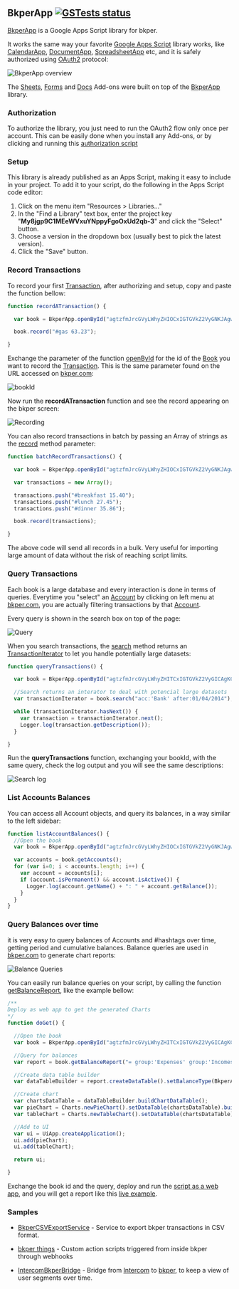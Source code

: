 [bkper]: http://about.bkper.com/
[bkper.com]: https://www.bkper.com

[Intercom]: https://www.intercom.io/

[Google Apps Script]: https://developers.google.com/apps-script/
[OAuth2]: http://oauth.net/
[authorization script]: https://script.google.com/macros/s/AKfycbz8F5FGTTW72pQBfDvGjEB4eglVmOfhG_a9Qb3EXYjVo5IICg/exec

[BkperApp]: http://developers.bkper.com/docs/BkperApp
[Book]: http://developers.bkper.com/docs/BkperApp/Book.html
[Account]: http://developers.bkper.com/docs/BkperApp/Account.html
[Transaction]: http://developers.bkper.com/docs/BkperApp/Transaction.html
[TransactionIterator]: http://developers.bkper.com/docs/BkperApp/TransactionIterator.html

[record]: http://developers.bkper.com/docs/BkperApp/Book.html#record
[search]: http://developers.bkper.com/docs/BkperApp/Book.html#search
[openById]: http://developers.bkper.com/docs/BkperApp/global.html#openById
[getBalanceReport]: http://developers.bkper.com/docs/BkperApp/Book.html#getBalanceReport

[CalendarApp]: https://developers.google.com/apps-script/reference/calendar/calendar-app
[DocumentApp]: https://developers.google.com/apps-script/reference/document/document-app
[SpreadsheetApp]: https://developers.google.com/apps-script/reference/spreadsheet/spreadsheet-app

[Sheets]: https://chrome.google.com/webstore/detail/bkper/cgjnibofbefehaeeadeomaffglgfpkfl
[Docs]: https://chrome.google.com/webstore/detail/bkper/cdialfondjmoflglobnohjcbicdhcaaj
[Forms]: https://chrome.google.com/webstore/detail/bkper/hfhnjepoehncolldclpdddgccibbpeda

## BkperApp  [![GSTests status](https://gs-tests-status.appspot.com/badge.svg?suite=BkperApp&namespace=bkper)](https://script.google.com/macros/s/AKfycbyWJJFIwoqnNudRMGse18qVNWw5aa7g03-iLmL_rjqO8mg-MjI/exec?suite=BkperApp&namespace=bkper)

[BkperApp] is a Google Apps Script library for bkper.

It works the same way your favorite [Google Apps Script] library works, like [CalendarApp], [DocumentApp], [SpreadsheetApp] etc, and it is safely authorized using [OAuth2] protocol:

![BkperApp overview](http://developers.bkper.com/images/docs/BkperApp-overview.png)

The [Sheets], [Forms] and [Docs] Add-ons were built on top of the [BkperApp] library.



### Authorization

To authorize the library, you just need to run the OAuth2 flow only once per account. This can be easily done when you install any Add-ons, or by clicking and running this [authorization script]



### Setup
This library is already published as an Apps Script, making it easy to include in your project. To add it to your script, do the following in the Apps Script code editor:

1. Click on the menu item "Resources > Libraries..."
2. In the "Find a Library" text box, enter the project key "**My8jgp9C1MEeWVxuYNppyFgoOxUd2qb-3**" and click the "Select" button.
3. Choose a version in the dropdown box (usually best to pick the latest version).
4. Click the "Save" button.



### Record Transactions

To record your first [Transaction], after authorizing and setup, copy and paste the function bellow:

```javascript
function recordATransaction() {

  var book = BkperApp.openById("agtzfmJrcGVyLWhyZHIOCxIGTGVkZ2VyGNKJAgw");

  book.record("#gas 63.23");

}
```
Exchange the parameter of the function [openById] for the id of the [Book] you want to record the [Transaction]. This is the same parameter found on the URL accessed on [bkper.com]:

![bookId](http://developers.bkper.com/images/docs/bookId.png)

Now run the **recordATransaction** function and see the record appearing on the bkper screen:

![Recording](http://developers.bkper.com/images/docs/recording.png)


You can also record transactions in batch by passing an Array of strings as the [record] method parameter:

```javascript
function batchRecordTransactions() {

  var book = BkperApp.openById("agtzfmJrcGVyLWhyZHIOCxIGTGVkZ2VyGNKJAgw");

  var transactions = new Array();

  transactions.push("#breakfast 15.40");
  transactions.push("#lunch 27.45");
  transactions.push("#dinner 35.86");

  book.record(transactions);

}
```
The above code will send all records in a bulk. Very useful for importing large amount of data without the risk of reaching script limits.





### Query Transactions

Each book is a large database and every interaction is done in terms of queries. Everytime you "select" an [Account] by clicking on left menu at [bkper.com], you are actually filtering transactions by that [Account].

Every query is shown in the search box on top of the page:

![Query](http://developers.bkper.com/images/docs/query.png)

When you search transactions, the [search] method returns an [TransactionIterator] to let you handle potentially large datasets:

```javascript
function queryTransactions() {

  var book = BkperApp.openById("agtzfmJrcGVyLWhyZHITCxIGTGVkZ2VyGICAgKCtg6MLDA");

  //Search returns an interator to deal with potencial large datasets
  var transactionIterator = book.search("acc:'Bank' after:01/04/2014");

  while (transactionIterator.hasNext()) {
    var transaction = transactionIterator.next();
    Logger.log(transaction.getDescription());
  }

}
```

Run the **queryTransactions** function, exchanging your bookId, with the same query, check the log output and you will see the same descriptions:

![Search log](http://developers.bkper.com/images/docs/logSearch.png)



### List Accounts Balances

You can access all Account objects, and query its balances, in a way similar to the left sidebar:
```javascript
function listAccountBalances() {
  //Open the book
  var book = BkperApp.openById("agtzfmJrcGVyLWhyZHIOCxIGTGVkZ2VyGNKJAgw");

  var accounts = book.getAccounts();
  for (var i=0; i < accounts.length; i++) {
    var account = accounts[i];
    if (account.isPermanent() && account.isActive()) {
      Logger.log(account.getName() + ": " + account.getBalance());
    }
  }
}
```


### Query Balances over time

it is very easy to query balances of Accounts and #hashtags over time, getting period and cumulative balances. Balance queries are used in [bkper.com] to generate chart reports:

![Balance Queries](http://developers.bkper.com/images/docs/balanceQueries.png)

You can easily run balance queries on your script, by calling the function [getBalanceReport], like the example bellow:
```javascript
/**
Deploy as web app to get the generated Charts
*/
function doGet() {

  //Open the book
  var book = BkperApp.openById("agtzfmJrcGVyLWhyZHITCxIGTGVkZ2VyGICAgKCtg6MLDA");

  //Query for balances
  var report = book.getBalanceReport("= group:'Expenses' group:'Incomes' after:01/2014 before:02/2014");

  //Create data table builder
  var dataTableBuilder = report.createDataTable().setBalanceType(BkperApp.BalanceType.TOTAL);

  //Create chart
  var chartsDataTable = dataTableBuilder.buildChartDataTable();
  var pieChart = Charts.newPieChart().setDataTable(chartsDataTable).build();
  var tableChart = Charts.newTableChart().setDataTable(chartsDataTable).build();

  //Add to UI
  var ui = UiApp.createApplication();
  ui.add(pieChart);
  ui.add(tableChart);

  return ui;

}
```

Exchange the book id and the query, deploy and run the [script as a web app](https://developers.google.com/apps-script/execution_web_apps), and you will get a report like this [live example](https://script.google.com/macros/s/AKfycbxm2ezSE16D2pcuc3Hr-R8gFEZ7q_i8r55WHCsaFcH4ugwZ2cM/exec).



### Samples

- [BkperCSVExportService](https://github.com/bkper/BkperCSVExportService) - Service to export bkper transactions in CSV format.

- [bkper things](https://github.com/oshliaer/bkper/tree/master/bkper%20things) - Custom action scripts triggered from inside bkper through webhooks

- [IntercomBkperBridge](https://github.com/bkper/IntercomBkperBridge) - Bridge from [Intercom] to [bkper], to keep a view of user segments over time.
